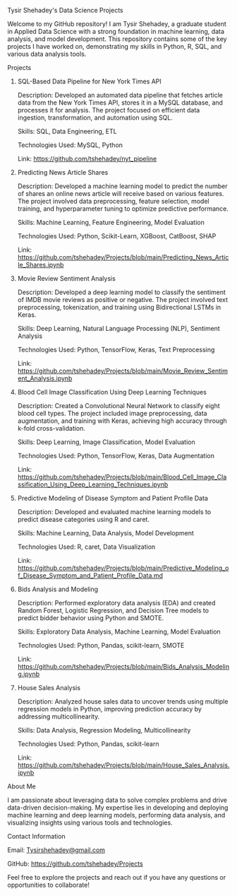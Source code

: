 Tysir Shehadey's Data Science Projects

Welcome to my GitHub repository! I am Tysir Shehadey, a graduate student in Applied Data Science with a strong foundation in machine learning, data analysis, and model development. 
This repository contains some of the key projects I have worked on, demonstrating my skills in Python, R, SQL, and various data analysis tools.

Projects
1. SQL-Based Data Pipeline for New York Times API

   Description: Developed an automated data pipeline that fetches article data from the New York Times API, stores it in a MySQL database, and processes it for analysis. The project focused on efficient data ingestion, transformation, and automation using SQL.

   Skills: SQL, Data Engineering, ETL

   Technologies Used: MySQL, Python

   Link: https://github.com/tshehadey/nyt_pipeline

2. Predicting News Article Shares

   Description: Developed a machine learning model to predict the number of shares an online news article will receive based on various features. The project involved data preprocessing, feature selection, model training, and hyperparameter tuning to optimize predictive performance.

   Skills: Machine Learning, Feature Engineering, Model Evaluation

   Technologies Used: Python, Scikit-Learn, XGBoost, CatBoost, SHAP

   Link: https://github.com/tshehadey/Projects/blob/main/Predicting_News_Article_Shares.ipynb
   
3. Movie Review Sentiment Analysis

   Description: Developed a deep learning model to classify the sentiment of IMDB movie reviews as positive or negative. The project involved text preprocessing, tokenization, and training using Bidirectional LSTMs in Keras.

   Skills: Deep Learning, Natural Language Processing (NLP), Sentiment Analysis

   Technologies Used: Python, TensorFlow, Keras, Text Preprocessing

   Link: https://github.com/tshehadey/Projects/blob/main/Movie_Review_Sentiment_Analysis.ipynb
   
4. Blood Cell Image Classification Using Deep Learning Techniques

   Description: Created a Convolutional Neural Network to classify eight blood cell types. The project included image preprocessing, data augmentation, and training with Keras, achieving high accuracy through k-fold cross-validation.

   Skills: Deep Learning, Image Classification, Model Evaluation

   Technologies Used: Python, TensorFlow, Keras, Data Augmentation

   Link: https://github.com/tshehadey/Projects/blob/main/Blood_Cell_Image_Classification_Using_Deep_Learning_Techniques.ipynb
   
5. Predictive Modeling of Disease Symptom and Patient Profile Data

   Description: Developed and evaluated machine learning models to predict disease categories using R and caret.

   Skills: Machine Learning, Data Analysis, Model Development

   Technologies Used: R, caret, Data Visualization

   Link: https://github.com/tshehadey/Projects/blob/main/Predictive_Modeling_of_Disease_Symptom_and_Patient_Profile_Data.md

6. Bids Analysis and Modeling

   Description: Performed exploratory data analysis (EDA) and created Random Forest, Logistic Regression, and Decision Tree models to predict bidder behavior using Python and SMOTE.

   Skills: Exploratory Data Analysis, Machine Learning, Model Evaluation

   Technologies Used: Python, Pandas, scikit-learn, SMOTE

   Link: https://github.com/tshehadey/Projects/blob/main/Bids_Analysis_Modeling.ipynb

7. House Sales Analysis

   Description: Analyzed house sales data to uncover trends using multiple regression models in Python, improving prediction accuracy by addressing multicollinearity.

   Skills: Data Analysis, Regression Modeling, Multicollinearity

   Technologies Used: Python, Pandas, scikit-learn

   Link: https://github.com/tshehadey/Projects/blob/main/House_Sales_Analysis.ipynb

About Me

I am passionate about leveraging data to solve complex problems and drive data-driven decision-making. My expertise lies in developing and deploying machine learning and deep learning models, performing data analysis, and visualizing insights using various tools and technologies.

Contact Information

Email: Tysirshehadey@gmail.com

GitHub: https://github.com/tshehadey/Projects

Feel free to explore the projects and reach out if you have any questions or opportunities to collaborate!
